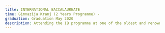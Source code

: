 ```yaml
---
title: INTERNATIONAL BACCALAUREATE
time: Gimnazija Kranj (2 Years Programme) -
graduation: Graduation May 2020
description: Attending the IB programme at one of the oldest and renowned gymnasiums in Slovenia gave me a strong foundation on which broad-looking ideas can grow swiftly and precisely.
---
```

